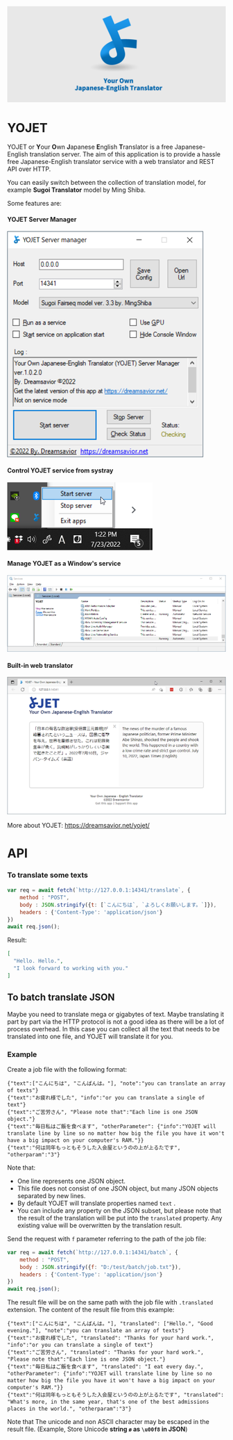 ![YOJET Server](https://github.com/dreamsavior/yojet-server/blob/main/res/yojet-logo.png?raw=true)
# YOJET
YOJET or **Y**our **O**wn **J**apanese **E**nglish **T**ranslator  is a free Japanese-English translation server. The aim of this application is to provide a hassle free Japanese-English translator service with a web translator and  REST API over HTTP.

You can easily switch between the collection of translation model, for example **Sugoi Translator** model by Ming Shiba.

Some features are:

#### YOJET Server Manager
![YOJET Server Manager](https://github.com/dreamsavior/yojet-server/blob/main/res/YOJET-service-ui.png?raw=true)

#### Control YOJET service from systray
![Control from Systray](https://github.com/dreamsavior/yojet-server/blob/main/res/systray.png?raw=true)

#### Manage YOJET as a Window's service
![Manage YOJET as a Windows service](https://github.com/dreamsavior/yojet-server/blob/main/res/YOJET-windows-service.png?raw=true)

#### Built-in web translator
![Built-in web translator](https://github.com/dreamsavior/yojet-server/blob/main/res/YOJET-web-ui.png?raw=true)


More about YOJET:
https://dreamsavior.net/yojet/

# API
### To translate some texts
```javaScript
var req = await fetch(`http://127.0.0.1:14341/translate`, {
	method : "POST",
	body : JSON.stringify({t: [`こんにちは`, `よろしくお願いします。`]}),
	headers : {'Content-Type': 'application/json'}
})
await req.json();
```
Result:
```JSON
[
  "Hello. Hello.",
  "I look forward to working with you."
]
```

## To batch translate JSON
Maybe you need to translate mega or gigabytes of text. Maybe translating it part by part via the HTTP protocol is not a good idea as there will be a lot of process overhead.
In this case you can collect all the text that needs to be translated into one file, and YOJET will translate it for you.
### Example
Create a job file with the following format:
```
{"text":["こんにちは", "こんばんは。"], "note":"you can translate an array of texts"}
{"text":"お疲れ様でした", "info":"or you can translate a single of text"}
{"text":"ご苦労さん", "Please note that":"Each line is one JSON object."}
{"text":"毎日私はご飯を食べます", "otherParameter": {"info":"YOJET will translate line by line so no matter how big the file you have it won't have a big impact on your computer's RAM."}}
{"text":"何は同年もっともそうした入会屋というのの上が上るたです", "otherparam":"3"}
```
Note that:

 - One line represents one JSON object.
 - This file does not consist of one JSON object, but many JSON objects separated by new lines.
 - By default YOJET will translate properties named `text` .
 - You can include any property on the JSON subset, but please note that the result of the translation will be put into the `translated` property. Any existing value will be overwritten by the translation result.

Send the request with `f` parameter referring to the path of the job file:
```javaScript
var req = await fetch(`http://127.0.0.1:14341/batch`, {
	method : "POST",
	body : JSON.stringify({f: "D:/test/batch/job.txt"}),
	headers : {'Content-Type': 'application/json'}
})
await req.json();
```

The result file will be on the same path with the job file with `.translated` extension.
The content of the result file from this example:
```
{"text":["こんにちは", "こんばんは。"], "translated": ["Hello.", "Good evening."], "note":"you can translate an array of texts"}
{"text":"お疲れ様でした", "translated": "Thanks for your hard work.", "info":"or you can translate a single of text"}
{"text":"ご苦労さん", "translated": "Thanks for your hard work.", "Please note that":"Each line is one JSON object."}
{"text":"毎日私はご飯を食べます", "translated": "I eat every day.", "otherParameter": {"info":"YOJET will translate line by line so no matter how big the file you have it won't have a big impact on your computer's RAM."}}
{"text":"何は同年もっともそうした入会屋というのの上が上るたです", "translated": "What's more, in the same year, that's one of the best admissions places in the world.", "otherparam":"3"}
```
Note that
The unicode and non ASCII character may be escaped in the result file. (Example, Store Unicode **string  `ø`  as  `\u00f8`  in JSON**)